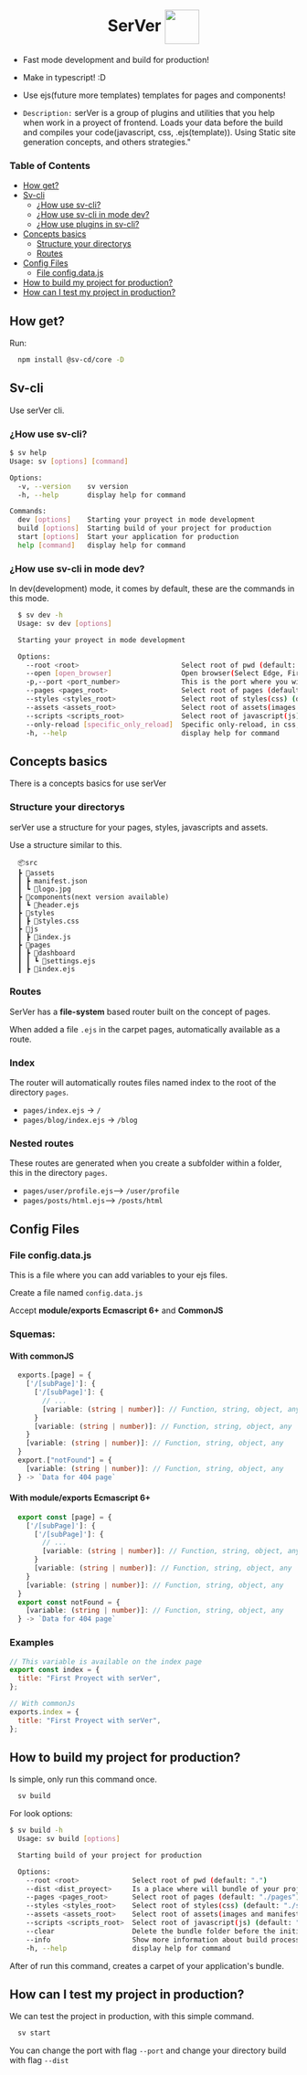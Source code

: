 <h1 align='center'> SerVer <img align='center' src='https://i.postimg.cc/25XSjsLP/logo-sv.png' width="60" /></h1>

- Fast mode development and build for production!
- Make in typescript! :D
- Use ejs(future more templates) templates for pages and components!

- `Description:` serVer is a group of plugins and utilities that you help when work in a proyect of frontend. Loads your data before the build and compiles your code(javascript, css, .ejs(template)). Using Static site generation concepts, and others strategies."

### Table of Contents

- [How get?][1]
- [Sv-cli][2]
  - [¿How use sv-cli?][3]
  - [¿How use sv-cli in mode dev?][4]
  - [¿How use plugins in sv-cli?][5]
- [Concepts basics][6]
  - [Structure your directorys][7]
  - [Routes][8]
- [Config Files][9]
  - [File config.data.js][10]
- [How to build my project for production?][11]
- [How can I test my project in production?][12]

## How get?

Run:

```sh
  npm install @sv-cd/core -D
```

## Sv-cli

Use serVer cli.

### ¿How use sv-cli?

```sh
$ sv help
Usage: sv [options] [command]

Options:
  -v, --version    sv version
  -h, --help       display help for command

Commands:
  dev [options]    Starting your proyect in mode development
  build [options]  Starting build of your project for production
  start [options]  Start your application for production
  help [command]   display help for command
```

### ¿How use sv-cli in mode dev?

In dev(development) mode, it comes by default, these are the commands in this mode.

```sh
  $ sv dev -h
  Usage: sv dev [options]

  Starting your proyect in mode development

  Options:
    --root <root>                         Select root of pwd (default: ".")
    --open [open_browser]                 Open browser(Select Edge, Firefox, Opera(If you use opera GX  it will automatically open it) or Chrome) (default: false)
    -p,--port <port_number>               This is the port where you will work in development mode (default: "5000")
    --pages <pages_root>                  Select root of pages (default: "./pages")
    --styles <styles_root>                Select root of styles(css) (default: "./src/styles")
    --assets <assets_root>                Select root of assets(images and manifest.json) (default: "./src/assets")
    --scripts <scripts_root>              Select root of javascript(js) (default: "./src/scripts")
    --only-reload [specific_only_reload]  Specific only-reload, in css, html(Specific true, all will use strategy only-reload)) (default: false)
    -h, --help                            display help for command
```

## Concepts basics

There is a concepts basics for use serVer

### Structure your directorys

serVer use a structure for your pages, styles, javascripts and assets.

Use a structure similar to this.

      📦src
      ┣ 📂assets
      ┃ ┣ manifest.json
      ┃ ┗ 📜logo.jpg
      ┣ 📂components(next version available)
      ┃ ┗ 📜header.ejs
      ┣ 📂styles
      ┃ ┣ 📜styles.css
      ┣ 📂js
      ┃ ┣ 📜index.js
      ┣ 📂pages
      ┃ ┣ 📂dashboard
      ┃ ┃ ┗ 📜settings.ejs
      ┃ ┣ 📜index.ejs

### Routes

SerVer has a **file-system** based router built on the concept of pages.

When added a file `.ejs` in the carpet pages, automatically available as a route.

<h3>Index</h3>

<p>

The router will automatically routes files named index to the root of the directory `pages`.

- `pages/index.ejs` → `/`
- `pages/blog/index.ejs` → `/blog`

</p>

<h3>Nested routes</h3>

<p>

These routes are generated when you create a subfolder within a folder, this in the directory `pages`.

- `pages/user/profile.ejs`--> `/user/profile`
- `pages/posts/html.ejs`--> `/posts/html`

</p>

## Config Files

### File config.data.js

This is a file where you can add variables to your ejs files.

Create a file named `config.data.js`

Accept **module/exports Ecmascript 6+** and **CommonJS**

### Squemas:

<h4>With commonJS</h4>

```typescript
  exports.[page] = {
    ['/[subPage]']: {
      ['/[subPage]']: {
        // ...
        [variable: (string | number)]: // Function, string, object, any
      }
      [variable: (string | number)]: // Function, string, object, any
    }
    [variable: (string | number)]: // Function, string, object, any
  }
  export.["notFound"] = {
    [variable: (string | number)]: // Function, string, object, any
  } -> `Data for 404 page`
```

<h4>With module/exports Ecmascript 6+</h4>

```typescript
  export const [page] = {
    ['/[subPage]']: {
      ['/[subPage]']: {
        // ...
        [variable: (string | number)]: // Function, string, object, any
      }
      [variable: (string | number)]: // Function, string, object, any
    }
    [variable: (string | number)]: // Function, string, object, any
  }
  export const notFound = {
    [variable: (string | number)]: // Function, string, object, any
  } -> `Data for 404 page`
```

### Examples

```javascript
// This variable is available on the index page
export const index = {
  title: "First Proyect with serVer",
};

// With commonJs
exports.index = {
  title: "First Proyect with serVer",
};
```

## How to build my project for production?

Is simple, only run this command once.

```sh
  sv build
```

For look options:

```sh
$ sv build -h
  Usage: sv build [options]

  Starting build of your project for production

  Options:
    --root <root>             Select root of pwd (default: ".")
    --dist <dist_proyect>     Is a place where will bundle of your project (default: "public")
    --pages <pages_root>      Select root of pages (default: "./pages")
    --styles <styles_root>    Select root of styles(css) (default: "./src/styles")
    --assets <assets_root>    Select root of assets(images and manifest.json) (default: "./src/assets")
    --scripts <scripts_root>  Select root of javascript(js) (default: "./src/scripts")
    --clear                   Delete the bundle folder before the initialization of the "build"   processes (default: false)
    --info                    Show more information about build process (default: false)
    -h, --help                display help for command
```

After of run this command, creates a carpet of your application's bundle.

## How can I test my project in production?

We can test the project in production, with this simple command.

```sh
  sv start
```

You can change the port with flag `--port` and change your directory build with flag `--dist`

[1]: #how-get
[2]: #sv-cli
[3]: #¿how-use-sv-cli
[4]: #¿how-use-sv-cli-in-mode-dev
[5]: #¿how-use-plugins-in-sv-cli
[6]: #concepts-basics
[7]: #structure-your-directorys
[8]: #routes
[9]: #config-files
[10]: #file-configdatajs
[11]: #how-to-build-my-project-for-production
[12]: #how-can-i-test-my-project-in-production
